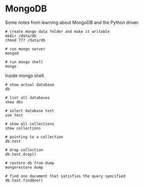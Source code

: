 # MongoDB

Some notes from learning about MongoDB and the Python driver.

	# create mongo data folder and make it writable
	mkdir /data/db
	chmod 777 /data/db

	# run mongo server
	mongod
	
	# run mongo shell
	mongo
	
Inside mongo shell.

	# show actual database
	db
	
	# list all databases
	show dbs
	
	# select database test
	use test
	
	# show all collections
	show collections
		
	# pointing to a collection
	db.test	
	
	# drop collection
	db.test.drop()
	
	# restore db from dump
	mongorestore dump
	
	# find one document that satisfies the query specified
	db.test.findOne()
		

